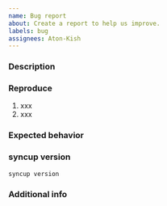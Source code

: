 ```yaml
---
name: Bug report
about: Create a report to help us improve.
labels: bug
assignees: Aton-Kish
---
```


<!-- Thank you for taking the time to report a bug! -->

### Description

<!-- Please give a clear and concise description of the bug -->

### Reproduce

<!-- Steps to reproduce the bug -->

1. xxx
2. xxx

### Expected behavior

<!-- What is the expected behavior? -->

### syncup version

<!-- Output of `syncup version` -->

```shell
syncup version
```

### Additional info

<!-- Additional info you want to provide such as logs, system info, environment, etc. -->
